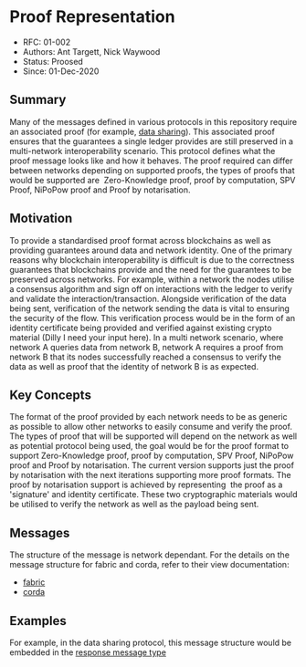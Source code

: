 <!--
 Copyright IBM Corp. All Rights Reserved.

 SPDX-License-Identifier: CC-BY-4.0
 -->
# Proof Representation

- RFC: 01-002
- Authors: Ant Targett, Nick Waywood
- Status: Proosed
- Since: 01-Dec-2020

## Summary

Many of the messages defined in various protocols in this repository require an associated proof (for example, [data sharing](../../protocols/data-sharing/generic.md)). This associated proof ensures that the guarantees a single ledger provides are still preserved in a multi-network interoperability scenario. This protocol defines what the proof message looks like and how it behaves. The proof required can differ between networks depending on supported proofs, the types of proofs that would be supported are  Zero-Knowledge proof, proof by computation, SPV Proof, NiPoPow proof and Proof by notarisation.

## Motivation

To provide a standardised proof format across blockchains as well as providing guarantees around data and network identity. One of the primary reasons why blockchain interoperability is difficult is due to the correctness guarantees that blockchains provide and the need for the guarantees to be preserved across networks. For example, within a network the nodes utilise a consensus algorithm and sign off on interactions with the ledger to verify and validate the interaction/transaction. Alongside verification of the data being sent, verification of the network sending the data is vital to ensuring the security of the flow. This verification process would be in the form of an identity certificate being provided and verified against existing crypto material (Dilly I need your input here). In a multi network scenario, where network A queries data from network B, network A requires a proof from network B that its nodes successfully reached a consensus to verify the data as well as proof that the identity of network B is as expected. 

## Key Concepts

The format of the proof provided by each network needs to be as generic as possible to allow other networks to easily consume and verify the proof. The types of proof that will be supported will depend on the network as well as potential protocol being used, the goal would be for the proof format to support Zero-Knowledge proof, proof by computation, SPV Proof, NiPoPow proof and Proof by notarisation. The current version supports just the proof by notarisation with the next iterations supporting more proof formats. The proof by notarisation support is achieved by representing  the proof as a 'signature' and identity certificate. These two cryptographic materials would be utilised to verify the network as well as the payload being sent.

## Messages

The structure of the message is network dependant. For the details on the message structure for fabric and corda, refer to their view documentation:

- [fabric](/formats/views-fabric.md)
- [corda](/formats/views-corda.md)

## Examples

For example, in the data sharing protocol, this message structure would be embedded in the [response message type](../../protocols/data-sharing/generic.md#response-message-type)
